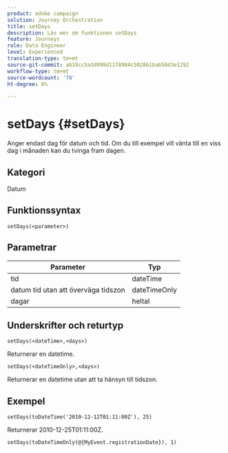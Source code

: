 ```yaml
---
product: adobe campaign
solution: Journey Orchestration
title: setDays
description: Läs mer om funktionen setDays
feature: Journeys
role: Data Engineer
level: Experienced
translation-type: tm+mt
source-git-commit: ab19cc5a3d998d1178984c5028b1ba650d3e1292
workflow-type: tm+mt
source-wordcount: '78'
ht-degree: 6%

---
```



# setDays {#setDays}

Anger endast dag för datum och tid. Om du till exempel vill vänta till en viss dag i månaden kan du tvinga fram dagen.

## Kategori

Datum

## Funktionssyntax

`setDays(<parameter>)`

## Parametrar

| Parameter | Typ |
|--- |--- |
| tid | dateTime |
| datum tid utan att överväga tidszon | dateTimeOnly |
| dagar | heltal |

## Underskrifter och returtyp

`setDays(<dateTime>,<days>)`

Returnerar en datetime.

`setDays(<dateTimeOnly>,<days>)`

Returnerar en datetime utan att ta hänsyn till tidszon.

## Exempel

`setDays(toDateTime('2010-12-12T01:11:00Z'), 25)`

Returnerar 2010-12-25T01:11:00Z.

`setDays(toDateTimeOnly(@{MyEvent.registrationDate}), 1)`
